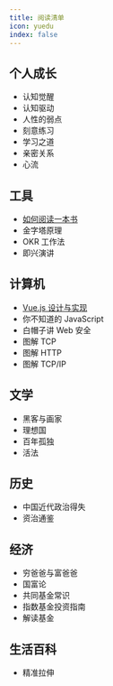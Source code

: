 ```yaml
---
title: 阅读清单
icon: yuedu
index: false
---
```


## 个人成长

* 认知觉醒
* 认知驱动
* 人性的弱点
* 刻意练习
* 学习之道
* 亲密关系
* 心流

## 工具

* [如何阅读一本书](./如何阅读一本书/)
* 金字塔原理
* OKR 工作法
* 即兴演讲

## 计算机

* [Vue.js 设计与实现](./Vuejs设计与实现/)
* 你不知道的 JavaScript
* 白帽子讲 Web 安全
* 图解 TCP
* 图解 HTTP
* 图解 TCP/IP

## 文学

* 黑客与画家
* 理想国
* 百年孤独
* 活法

## 历史

* 中国近代政治得失
* 资治通鉴

## 经济

* 穷爸爸与富爸爸
* 国富论
* 共同基金常识
* 指数基金投资指南
* 解读基金

## 生活百科

* 精准拉伸
